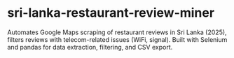 # sri-lanka-restaurant-review-miner
Automates Google Maps scraping of restaurant reviews in Sri Lanka (2025), filters reviews with telecom-related issues (WiFi, signal). Built with Selenium and pandas for data extraction, filtering, and CSV export.
